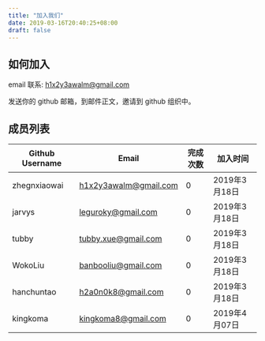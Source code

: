 ```yaml
---
title: "加入我们"
date: 2019-03-16T20:40:25+08:00
draft: false
---
```

## 如何加入

email 联系: h1x2y3awalm@gmail.com

发送你的 github 邮箱，到邮件正文，邀请到 github 组织中。


## 成员列表

| Github Username | Email                 | 完成次数 | 加入时间      |
| --------------- | --------------------- | ------- | ------------- |
| zhegnxiaowai    | h1x2y3awalm@gmail.com | 0        | 2019年3月18日 |
| jarvys          | leguroky@gmail.com    | 0        | 2019年3月18日 |
| tubby           | tubby.xue@gmail.com   | 0        | 2019年3月18日 |
| WokoLiu         | banbooliu@gmail.com   | 0        | 2019年3月18日 |
| hanchuntao      | h2a0n0k8@gmail.com    | 0        | 2019年3月18日 |
| kingkoma        | kingkoma8@gmail.com   | 0        | 2019年4月07日 |
